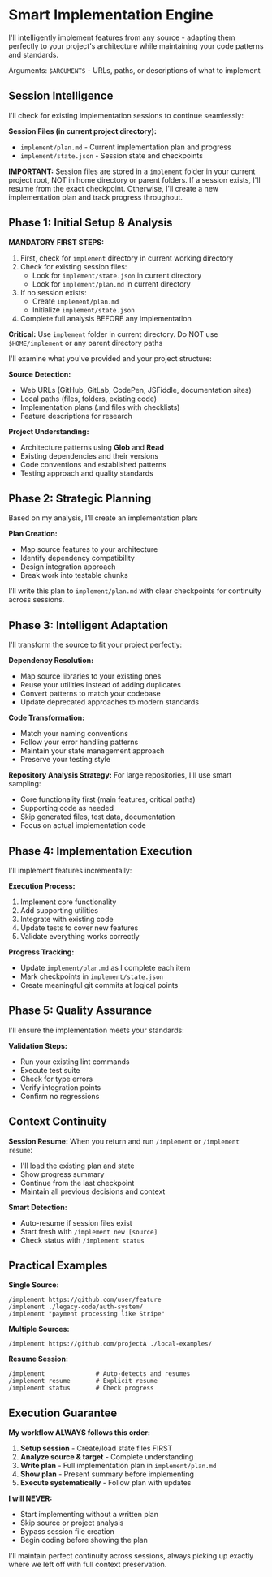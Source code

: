 # Smart Implementation Engine

I'll intelligently implement features from any source - adapting them perfectly to your project's architecture while maintaining your code patterns and standards.

Arguments: `$ARGUMENTS` - URLs, paths, or descriptions of what to implement

## Session Intelligence

I'll check for existing implementation sessions to continue seamlessly:

**Session Files (in current project directory):**
- `implement/plan.md` - Current implementation plan and progress
- `implement/state.json` - Session state and checkpoints

**IMPORTANT:** Session files are stored in a `implement` folder in your current project root, NOT in home directory or parent folders. If a session exists, I'll resume from the exact checkpoint. Otherwise, I'll create a new implementation plan and track progress throughout.

## Phase 1: Initial Setup & Analysis

**MANDATORY FIRST STEPS:**
1. First, check for `implement` directory in current working directory
2. Check for existing session files:
   - Look for `implement/state.json` in current directory
   - Look for `implement/plan.md` in current directory
3. If no session exists:
   - Create `implement/plan.md`
   - Initialize `implement/state.json`
4. Complete full analysis BEFORE any implementation

**Critical:** Use `implement` folder in current directory. Do NOT use `$HOME/implement` or any parent directory paths

I'll examine what you've provided and your project structure:

**Source Detection:**
- Web URLs (GitHub, GitLab, CodePen, JSFiddle, documentation sites)
- Local paths (files, folders, existing code)
- Implementation plans (.md files with checklists)
- Feature descriptions for research

**Project Understanding:**
- Architecture patterns using **Glob** and **Read**
- Existing dependencies and their versions
- Code conventions and established patterns
- Testing approach and quality standards

## Phase 2: Strategic Planning

Based on my analysis, I'll create an implementation plan:

**Plan Creation:**
- Map source features to your architecture
- Identify dependency compatibility
- Design integration approach
- Break work into testable chunks

I'll write this plan to `implement/plan.md` with clear checkpoints for continuity across sessions.

## Phase 3: Intelligent Adaptation

I'll transform the source to fit your project perfectly:

**Dependency Resolution:**
- Map source libraries to your existing ones
- Reuse your utilities instead of adding duplicates
- Convert patterns to match your codebase
- Update deprecated approaches to modern standards

**Code Transformation:**
- Match your naming conventions
- Follow your error handling patterns
- Maintain your state management approach
- Preserve your testing style

**Repository Analysis Strategy:**
For large repositories, I'll use smart sampling:
- Core functionality first (main features, critical paths)
- Supporting code as needed
- Skip generated files, test data, documentation
- Focus on actual implementation code

## Phase 4: Implementation Execution

I'll implement features incrementally:

**Execution Process:**
1. Implement core functionality
2. Add supporting utilities
3. Integrate with existing code
4. Update tests to cover new features
5. Validate everything works correctly

**Progress Tracking:**
- Update `implement/plan.md` as I complete each item
- Mark checkpoints in `implement/state.json`
- Create meaningful git commits at logical points

## Phase 5: Quality Assurance

I'll ensure the implementation meets your standards:

**Validation Steps:**
- Run your existing lint commands
- Execute test suite
- Check for type errors
- Verify integration points
- Confirm no regressions

## Context Continuity

**Session Resume:**
When you return and run `/implement` or `/implement resume`:
- I'll load the existing plan and state
- Show progress summary
- Continue from the last checkpoint
- Maintain all previous decisions and context

**Smart Detection:**
- Auto-resume if session files exist
- Start fresh with `/implement new [source]`
- Check status with `/implement status`

## Practical Examples

**Single Source:**
```
/implement https://github.com/user/feature
/implement ./legacy-code/auth-system/
/implement "payment processing like Stripe"
```

**Multiple Sources:**
```
/implement https://github.com/projectA ./local-examples/
```

**Resume Session:**
```
/implement              # Auto-detects and resumes
/implement resume       # Explicit resume
/implement status       # Check progress
```

## Execution Guarantee

**My workflow ALWAYS follows this order:**

1. **Setup session** - Create/load state files FIRST
2. **Analyze source & target** - Complete understanding
3. **Write plan** - Full implementation plan in `implement/plan.md`
4. **Show plan** - Present summary before implementing
5. **Execute systematically** - Follow plan with updates

**I will NEVER:**
- Start implementing without a written plan
- Skip source or project analysis
- Bypass session file creation
- Begin coding before showing the plan

I'll maintain perfect continuity across sessions, always picking up exactly where we left off with full context preservation.